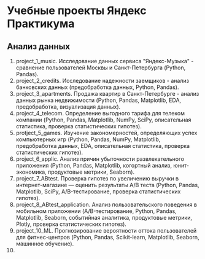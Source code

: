 # Учебные проекты Яндекс Практикума
## Анализ данных

1. project_1_music. Исследование данных сервиса "Яндекс-Музыка" - сравнение пользователей Москвы и Санкт-Петербурга (Python, Pandas).
2. project_2_credits. Исследование надежности заемщиков - анализ банковских данных (предобработка данных, Python, Pandas).
3. project_3_apartments. Продажа квартир в Санкт-Петербурге - анализ данных рынка недвижимости (Python, Pandas, Matplotlib, EDA, предобработка, визуализация данных).
4. project_4_telecom. Определение выгодного тарифа для телеком компании (Python, Pandas, Matplotlib, NumPy, SciPy, описательная статистика, проверка статистических гипотез).
5. protject_5_games. Изучение закономерностей, определяющих успех компьютерных игр (Python, Pandas, NumPy, Matplotlib, предобработка данных, EDA, описательная статистика, проверка статистических гипотез).
6. project_6_applic. Анализ причин убыточности развлекательного приложения (Python, Pandas, Matplotlib, когортный анализ, юнит-экономика, продуктовые метрики, Seaborn).
7. project_7_ABtest. Проверка гипотез по увеличению выручки в интернет-магазине — оценить результаты A/B теста (Python, Pandas, Matplotlib, SciPy, A/B-тестирование, проверка статистических гипотез).
8. project_8_ABtest_application. Анализ пользовательского поведения в мобильном приложении (A/B-тестирование, Python, Pandas, Matplotlib, Seaborn, событийная аналитика, продуктовые метрики, Plotly, проверка статистических гипотез).
9. project_10_ML. Прогнозирование вероятности оттока пользователей для фитнес-центров (Python, Pandas, Scikit-learn, Matplotlib, Seaborn, машинное обучение).
10. 
